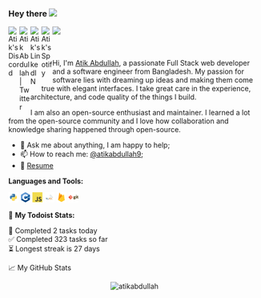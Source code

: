 ### Hey there <img src="https://media.giphy.com/media/hvRJCLFzcasrR4ia7z/giphy.gif" width="25px">
<a href="https://discord.gg/cEH8p94fJF">
  <img align="left" alt="Atik's Discord" width="22px" src="https://raw.githubusercontent.com/peterthehan/peterthehan/master/assets/discord.svg" />
</a>
<a href="https://twitter.com/atikabdullah9">
  <img align="left" alt="Atik Abdullah | Twitter" width="22px" src="https://raw.githubusercontent.com/peterthehan/peterthehan/master/assets/twitter.svg" />
</a>
<a href="https://www.linkedin.com/in/atik-abdullah-0b9366191/">
  <img align="left" alt="Atik's LinkedIN" width="22px" src="https://raw.githubusercontent.com/peterthehan/peterthehan/master/assets/linkedin.svg" />
</a>
<a href="https://open.spotify.com/user/pt6a2rr5yo215upfy5190nbp0">
  <img align="left" alt="Atik's Spotify" width="22px" src="https://raw.githubusercontent.com/peterthehan/peterthehan/master/assets/spotify.svg" />
</a>

![](https://visitor-badge.glitch.me/badge?page_id=atikabdullah.atikabdullah)

<br />

Hi, I'm [Atik Abdullah](https://blog.abhisheknaidu.tech/), a passionate  Full Stack web developer and a software engineer from Bangladesh. My passion for software lies with dreaming up ideas and making them come true with elegant interfaces. I take great care in the experience, architecture, and code quality of the things I build.

I am also an open-source enthusiast and maintainer. I learned a lot from the open-source community and I love how collaboration and knowledge sharing happened through open-source.


  
  
- 💬 Ask me about anything, I am happy to help;
- 📫 How to reach me: [@atikabdullah9](https://twitter.com/atikabdullah9);
- 📝 [Resume](https://drive.google.com/file/d/18BqvcdqeuQLuM1F7ZY0PnclPRKLK8ace/view?usp=sharing)

**Languages and Tools:**  


<code><img height="20" src="https://raw.githubusercontent.com/github/explore/80688e429a7d4ef2fca1e82350fe8e3517d3494d/topics/python/python.png"></code>
<code><img height="20" src="https://raw.githubusercontent.com/github/explore/80688e429a7d4ef2fca1e82350fe8e3517d3494d/topics/cpp/cpp.png"></code>
<code><img height="20" src="https://raw.githubusercontent.com/github/explore/80688e429a7d4ef2fca1e82350fe8e3517d3494d/topics/javascript/javascript.png"></code>
<code><img height="20" src="https://raw.githubusercontent.com/github/explore/80688e429a7d4ef2fca1e82350fe8e3517d3494d/topics/mysql/mysql.png"></code>
<code><img height="20" src="https://raw.githubusercontent.com/github/explore/80688e429a7d4ef2fca1e82350fe8e3517d3494d/topics/firebase/firebase.png"></code>
<code><img height="20" src="https://raw.githubusercontent.com/github/explore/80688e429a7d4ef2fca1e82350fe8e3517d3494d/topics/git/git.png"></code>



🚧 **My Todoist Stats:**
<!-- TODO-IST:START -->     
🌸  Completed 2 tasks today           
✅  Completed 323 tasks so far           
⏳  Longest streak is 27 days
<!-- TODO-IST:END -->


📈 My GitHub Stats

<p align="center"> <img src="https://github-readme-stats.vercel.app/api?username=atikabdullah&show_icons=true&theme=gotham" alt="atikabdullah" />





